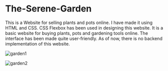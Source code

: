 # The-Serene-Garden
This is a Website for selling plants and pots online. I have made it using HTML and CSS.
CSS Flexbox has been used in designing this website.
It is a basic website for buying plants, pots and gardening tools online.
The interface has been made quite user-friendly.
As of now, there is no backend implementation of this website.



![garden1](https://user-images.githubusercontent.com/54809528/168063303-4e75f90b-5d21-4a86-9086-a909b2a38254.jpg)


![garden2](https://user-images.githubusercontent.com/54809528/168063327-f8981b0e-4078-4289-9213-49758543be11.jpg)
